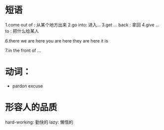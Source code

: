 # 短语

1.come out of : 从某个地方出来
2.go into: 进入...
3.get ... back : 拿回
4.give ... to : 把什么给某人

6.there we are
  here you are
  here they are
  here it is

7.in the front of ...


# 动词：

* pardon
  excuse

# 形容人的品质

hard-working: 勤快的
lazy: 懒惰的
